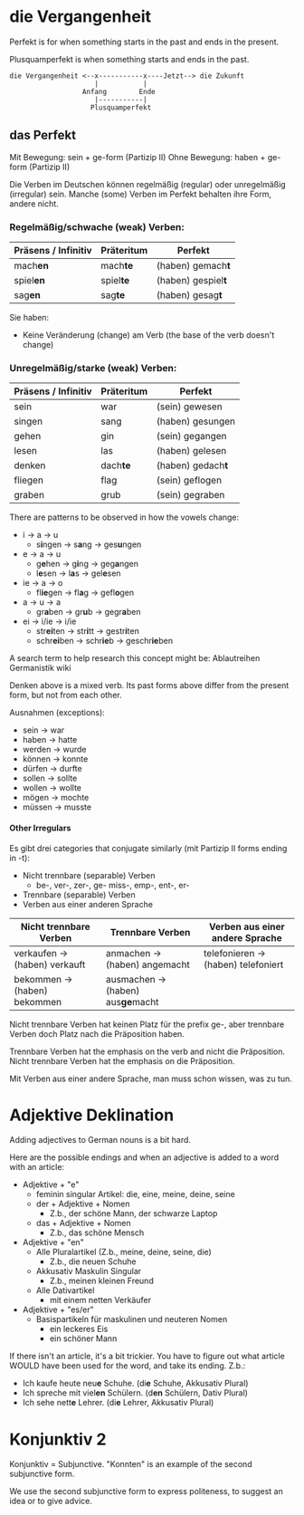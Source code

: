 # die Vergangenheit

Perfekt is for when something starts in the past and ends in the present.

Plusquamperfekt is when something starts and ends in the past.

```
die Vergangenheit <--x-----------x----Jetzt--> die Zukunft
                     |           |
                  Anfang        Ende
                     |-----------|
                    Plusquamperfekt
```

## das Perfekt

Mit Bewegung: sein + ge-form (Partizip II)
Ohne Bewegung: haben + ge-form (Partizip II)

Die Verben im Deutschen können regelmäßig (regular) oder unregelmäßig
(irregular) sein. Manche (some) Verben im Perfekt behalten ihre Form, andere
nicht.

### Regelmäßig/schwache (weak) Verben:

| Präs**en**s / Infinitiv | Prä**te**ritum | Perfek**t**          |
| ----------------------- | -------------- | -------------------- |
| mach**en**              | mach**te**     | (haben) gemach**t**  |
| spiel**en**             | spiel**te**    | (haben) gespiel**t** |
| sag**en**               | sag**te**      | (haben) gesag**t**   |

Sie haben:

- Keine Veränderung (change) am Verb (the base of the verb doesn't change)

### Unregelmäßig/starke (weak) Verben:

| Präs**en**s / Infinitiv | Prä**te**ritum | Perfek**t**         |
| ----------------------- | -------------- | ------------------- |
| sein                    | war            | (sein) gewesen      |
| singen                  | sang           | (haben) gesungen    |
| gehen                   | gin            | (sein) gegangen     |
| lesen                   | las            | (haben) gelesen     |
| denken                  | dach**te**     | (haben) gedach**t** |
| fliegen                 | flag           | (sein) geflogen     |
| graben                  | grub           | (sein) gegraben     |

There are patterns to be observed in how the vowels change:

- i -> a -> u
  - s**i**ngen -> s**a**ng -> ges**u**ngen
- e -> a -> u
  - g**e**hen -> g**i**ng -> geg**a**ngen
  - l**e**sen -> l**a**s -> gel**e**sen
- ie -> a -> o
  - fl**ie**gen -> fl**a**g -> gefl**o**gen
- a -> u -> a
  - gr**a**ben -> gr**u**b -> gegr**a**ben
- ei -> i/ie -> i/ie
  - str**ei**ten -> str**i**tt -> gestr**i**ten
  - schr**ei**ben -> schr**ie**b -> geschr**ie**ben

A search term to help research this concept might be: Ablautreihen Germanistik wiki

Denken above is a mixed verb. Its past forms above differ from the present form,
but not from each other.

Ausnahmen (exceptions):

- sein -> war
- haben -> hatte
- werden -> wurde
- können -> konnte
- dürfen -> durfte
- sollen -> sollte
- wollen -> wollte
- mögen -> mochte
- müssen -> musste

#### Other Irregulars

Es gibt drei categories that conjugate similarly (mit Partizip II forms ending in -t):

- Nicht trennbare (separable) Verben
  - be-, ver-, zer-, ge- miss-, emp-, ent-, er-
- Trennbare (separable) Verben
- Verben aus einer anderen Sprache

| Nicht trennbare Verben        | Trennbare Verben                    | Verben aus einer andere Sprache     |
| ----------------------------- | ----------------------------------- | ----------------------------------- |
| verkaufen -> (haben) verkauft | anmachen -> (haben) angemacht       | telefonieren -> (haben) telefoniert |
| bekommen -> (haben) bekommen  | ausmachen -> (haben) aus**ge**macht |                                     |

Nicht trennbare Verben hat keinen Platz für the prefix ge-, aber trennbare
Verben doch Platz nach die Präposition haben.

Trennbare Verben hat the emphasis on the verb and nicht die Präposition. Nicht
trennbare Verben hat the emphasis on die Präposition.

Mit Verben aus einer andere Sprache, man muss schon wissen, was zu tun.

# Adjektive Deklination

Adding adjectives to German nouns is a bit hard.

Here are the possible endings and when an adjective is added to a word with an
article:

- Adjektive + "e"
  - feminin singular Artikel: die, eine, meine, deine, seine
  - der + Adjektive + Nomen
    - Z.b., der schöne Mann, der schwarze Laptop
  - das + Adjektive + Nomen
    - Z.b., das schöne Mensch
- Adjektive + "en"
  - Alle Pluralartikel (Z.b., meine, deine, seine, die)
    - Z.b., die neuen Schuhe
  - Akkusativ Maskulin Singular
    - Z.b., meinen kleinen Freund
  - Alle Dativartikel
    - mit einem netten Verkäufer
- Adjektive + "es/er"
  - Basispartikeln für maskulinen und neuteren Nomen
    - ein leckeres Eis
    - ein schöner Mann

If there isn't an article, it's a bit trickier. You have to figure out what
article WOULD have been used for the word, and take its ending. Z.b.:

- Ich kaufe heute neu**e** Schuhe. (di**e** Schuhe, Akkusativ Plural)
- Ich spreche mit viel**en** Schülern. (d**en** Schülern, Dativ Plural)
- Ich sehe nett**e** Lehrer. (di**e** Lehrer, Akkusativ Plural)

# Konjunktiv 2

Konjunktiv = Subjunctive. "Konnten" is an example of the second subjunctive form.

We use the second subjunctive form to express politeness, to suggest an idea
or to give advice.
